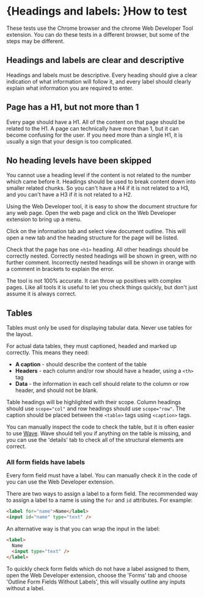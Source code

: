 # {Headings and labels: }How to test

These tests use the Chrome browser and the chrome Web Developer Tool extension. You can do these tests in a different browser, but some of the steps may be different.

## Headings and labels are clear and descriptive
Headings and labels must be descriptive. Every heading should give a clear indication of what information will follow it, and every label should clearly explain what information you are required to enter.

## Page has a H1, but not more than 1
Every page should have a H1. All of the content on that page should be related to the H1. A page can technically have more than 1, but it can become confusing for the user. If you need more than a single H1, it is usually a sign that your design is too complicated.

## No heading levels have been skipped
You cannot use a heading level if the content is not related to the number which came before it. Headings should be used to break content down into smaller related chunks. So you can't have a H4 if it is not related to a H3, and you can't have a H3 if it is not related to a H2. 

Using the Web Developer tool, it is easy to show the document structure for any web page. Open the web page and click on the Web Developer extension to bring up a menu.

Click on the information tab and select view document outline. This will open a new tab and the heading structure for the page will be listed.

Check that the page has one <code>&lt;h1&gt;</code> heading. All other headings should be correctly nested. Correctly nested headings will be shown in green, with no further comment. Incorrectly nested headings will be shown in orange with a comment in brackets to explain the error.

The tool is not 100% accurate. It can throw up positives with complex pages. Like all tools it is useful to let you check things quickly, but don't just assume it is always correct.

## Tables
Tables must only be used for displaying tabular data. Never use tables for the layout.

For actual data tables, they must captioned, headed and marked up correctly. This means they need:

- **A caption** - should describe the content of the table
- **Headers** - each column and/or row should have a header, using a `<th>` tag
- **Data** - the information in each cell should relate to the column or row header, and should not be blank.

Table headings will be highlighted with their scope. Column headings should use `scope="col"` and row headings should use `scope="row"`. The caption should be placed between the `<table>` tags using `<caption>` tags.

You can manually inspect the code to check the table, but it is often easier to use [Wave](/best-practice/automated-testing-using-browser-plugins#wave). Wave should tell you if anything on the table is missing, and you can use the 'details' tab to check all of the structural elements are correct.


### All form fields have labels
Every form field must have a label. You can manually check it in the code of you can use the Web Developer extension.

There are two ways to assign a label to a form field. The recommended way to assign a label to a name is using the `for` and `id` attributes. For example: 
```html
<label for="name">Name</label>
<input id="name" type="text" />
```

An alternative way is that you can wrap the input in the label:
```html
<label>
  Name
  <input type="text" />
</label>
```

To quickly check form fields which do not have a label assigned to them, open the Web Developer extension, choose the 'Forms' tab and choose 'Outline Form Fields Without Labels', this will visually outline any inputs without a label.
